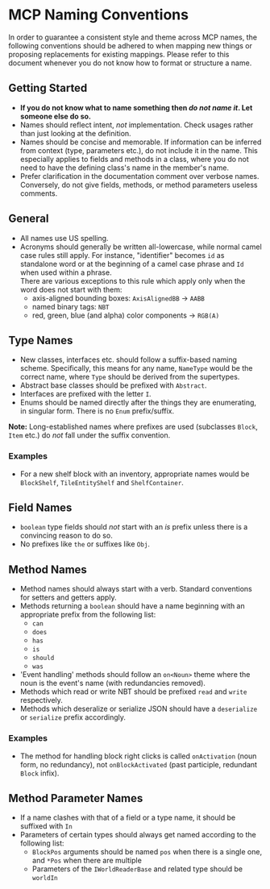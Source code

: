 MCP Naming Conventions
======================

In order to guarantee a consistent style and theme across MCP names, the following conventions
should be adhered to when mapping new things or proposing replacements for existing mappings.
Please refer to this document whenever you do not know how to format or structure a name.

Getting Started
---------------
 - **If you do not know what to name something then *do not name it*. Let someone else do so.**
 - Names should reflect intent, *not* implementation. Check usages rather than just looking at the definition.
 - Names should be concise and memorable. If information can be inferred from context (type, parameters etc.),
   do not include it in the name. This especially applies to fields and methods in a class, where you do not
   need to have the defining class's name in the member's name.
 - Prefer clarification in the documentation comment over verbose names. Conversely, do not give fields,
   methods, or method parameters useless comments.

General
-------
 - All names use US spelling.
 - Acronyms should generally be written all-lowercase, while normal camel case rules still apply.
   For instance, "identifier" becomes `id` as standalone word or at the beginning of a camel case phrase and
   `Id` when used within a phrase.<br>
   There are various exceptions to this rule which apply only when the word does not start with them:
     - axis-aligned bounding boxes: `AxisAlignedBB` → `AABB`
     - named binary tags: `NBT`
     - red, green, blue (and alpha) color components → `RGB(A)`

Type Names
----------
 - New classes, interfaces etc. should follow a suffix-based naming scheme.
   Specifically, this means for any name, `NameType` would be the correct name, where `Type` should be
   derived from the supertypes.
 - Abstract base classes should be prefixed with `Abstract`.
 - Interfaces are prefixed with the letter `I`.
 - Enums should be named directly after the things they are enumerating, in singular form.
   There is no `Enum` prefix/suffix.

**Note:** Long-established names where prefixes are used (subclasses `Block`, `Item` etc.)
do *not* fall under the suffix convention.

### Examples
 - For a new shelf block with an inventory, appropriate names would be `BlockShelf`, `TileEntityShelf` and
   `ShelfContainer`.

Field Names
-----------
 - `boolean` type fields should *not* start with an *is* prefix unless there is a convincing reason to do so.
 - No prefixes like `the` or suffixes like `Obj`.

Method Names
------------
 - Method names should always start with a verb. Standard conventions for setters and getters apply.
 - Methods returning a `boolean` should have a name beginning with an appropriate prefix from the following list:
     - `can` 
     - `does`
     - `has`
     - `is`
     - `should`
     - `was`
 - 'Event handling' methods should follow an `on<Noun>` theme where the noun is the event's name
   (with redundancies removed).
 - Methods which read or write NBT should be prefixed `read` and `write` respectively.
 - Methods which deseralize or serialize JSON should have a `deserialize` or `serialize` prefix accordingly. 

### Examples
 - The method for handling block right clicks is called `onActivation` (noun form, no redundancy),
   not `onBlockActivated` (past participle, redundant `Block` infix).

Method Parameter Names
----------------------
 - If a name clashes with that of a field or a type name, it should be suffixed with `In`
 - Parameters of certain types should always get named according to the following list:
     - `BlockPos` arguments should be named `pos` when there is a single one, and `*Pos` when there are multiple
     - Parameters of the `IWorldReaderBase` and related type should be `worldIn`